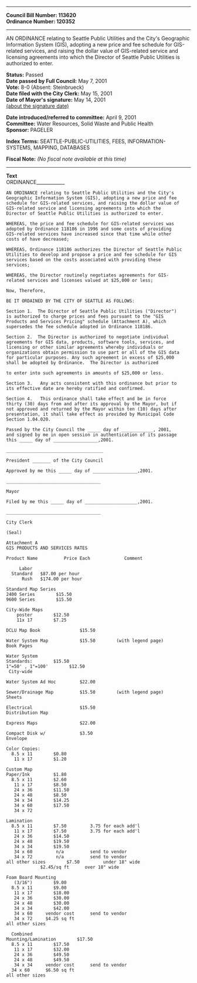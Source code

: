 * * * * *  
  
**Council Bill Number: [](#h0)[](#h2)113620**   
**Ordinance Number: 120352**  
  
* * * * *  
  
AN ORDINANCE relating to Seattle Public Utilities and the City's Geographic Information System (GIS), adopting a new price and fee schedule for GIS-related services, and raising the dollar value of GIS-related service and licensing agreements into which the Director of Seattle Public Utilities is authorized to enter.  
  
**Status:** Passed   
**Date passed by Full Council:** May 7, 2001   
**Vote:** 8-0 (Absent: Steinbrueck)   
**Date filed with the City Clerk:** May 15, 2001   
**Date of Mayor's signature:** May 14, 2001   
[(about the signature date)](/~public/approvaldate.htm)   
  
  
**Date introduced/referred to committee:** April 9, 2001   
**Committee:** Water Resources, Solid Waste and Public Health   
**Sponsor:** PAGELER   
  
**Index Terms:** SEATTLE-PUBLIC-UTILITIES, FEES, INFORMATION-SYSTEMS, MAPPING, DATABASES  
  
**Fiscal Note:** *(No fiscal note available at this time)*  
  
* * * * *  
  
**Text**  
    ORDINANCE____________  
  
    AN ORDINANCE relating to Seattle Public Utilities and the City's  
    Geographic Information System (GIS), adopting a new price and fee  
    schedule for GIS-related services, and raising the dollar value of  
    GIS-related service and licensing agreements into which the  
    Director of Seattle Public Utilities is authorized to enter.  
  
    WHEREAS, the price and fee schedule for GIS-related services was  
    adopted by Ordinance 118186 in 1996 and some costs of providing  
    GIS-related services have increased since that time while other  
    costs of have decreased;  
  
    WHEREAS, Ordinance 118186 authorizes the Director of Seattle Public  
    Utilities to develop and propose a price and fee schedule for GIS  
    services based on the costs associated with providing these  
    services;  
  
    WHEREAS, the Director routinely negotiates agreements for GIS-  
    related services and licenses valued at $25,000 or less;  
  
    Now, Therefore,  
  
    BE IT ORDAINED BY THE CITY OF SEATTLE AS FOLLOWS:  
  
    Section 1.  The Director of Seattle Public Utilities ("Director")  
    is authorized to charge prices and fees pursuant to the "GIS  
    Products and Services Pricing" schedule (Attachment A), which  
    supersedes the fee schedule adopted in Ordinance 118186.  
  
    Section 2.  The Director is authorized to negotiate individual  
    agreements for GIS data, products, software tools, services, and  
    licensing or other similar agreements whereby individuals or  
    organizations obtain permission to use part or all of the GIS data  
    for particular purposes. Any such agreement in excess of $25,000  
    shall be adopted by Ordinance.  The Director is authorized  
  
    to enter into such agreements in amounts of $25,000 or less.  
  
    Section 3.   Any acts consistent with this ordinance but prior to  
    its effective date are hereby ratified and confirmed.  
  
    Section 4.   This ordinance shall take effect and be in force  
    thirty (30) days from and after its approval by the Mayor, but if  
    not approved and returned by the Mayor within ten (10) days after  
    presentation, it shall take effect as provided by Municipal Code  
    Section 1.04.020.  
  
    Passed by the City Council the _____ day of ____________, 2001,  
    and signed by me in open session in authentication of its passage  
    this _____ day of _________________,2001.  
  
    _____________________________________  
  
    President _______ of the City Council  
  
    Approved by me this _____ day of _________________,2001.  
  
    ____________________________________  
  
    Mayor  
  
    Filed by me this _____ day of ____________________,2001.  
  
    ____________________________________  
  
    City Clerk  
  
    (Seal)  
  
    Attachment A  
    GIS PRODUCTS AND SERVICES RATES  
  
    Product Name          Price Each             Comment  
  
         Labor  
      Standard   $87.00 per hour  
          Rush   $174.00 per hour  
  
    Standard Map Series  
    2400 Series        $15.50  
    9600 Series        $15.50  
  
    City-Wide Maps  
        poster        $12.50  
        11x 17        $7.25  
  
    DCLU Map Book               $15.50  
  
    Water System Map            $15.50        (with legend page)  
    Book Pages  
  
    Water System  
    Standards:        $15.50  
    1"=50' , 1"=100'        $12.50  
     City-wide  
  
    Water System Ad Hoc         $22.00  
  
    Sewer/Drainage Map          $15.50        (with legend page)  
    Sheets  
  
    Electrical                  $15.50  
    Distribution Map  
  
    Express Maps                $22.00  
  
    Compact Disk w/             $3.50  
    Envelope  
  
    Color Copies:  
      8.5 x 11        $0.80  
       11 x 17        $1.20  
  
    Custom Map  
    Paper/Ink         $1.80  
      8.5 x 11        $2.60  
       11 x 17        $8.50  
       24 x 36        $11.50  
       24 x 48        $8.50  
       34 x 34        $14.25  
       34 x 60        $17.50  
       34 x 72  
  
    Lamination  
      8.5 x 11        $7.50         3.75 for each add'l  
       11 x 17        $7.50         3.75 for each add'l  
       24 x 36        $14.50  
       24 x 48        $19.50  
       34 x 34        $19.50  
       34 x 60         n/a          send to vendor  
       34 x 72         n/a          send to vendor  
    all other sizes        $7.50         under 18" wide  
                 $2.45/sq ft      over 18" wide  
  
    Foam Board Mounting  
       (3/16")        $9.00  
      8.5 x 11        $9.00  
       11 x 17        $18.00  
       24 x 36        $30.00  
       24 x 48        $30.00  
       34 x 34        $42.00  
       34 x 60     vendor cost      send to vendor  
       34 x 72     $4.25 sq ft  
    all other sizes  
  
      Combined  
    Mounting/Lamination        $17.50  
      8.5 x 11        $17.50  
       11 x 17        $32.00  
       24 x 36        $49.50  
       24 x 48        $49.50  
       34 x 34     vendor cost      send to vendor  
      34 x 60      $6.50 sq ft  
    all other sizes  
